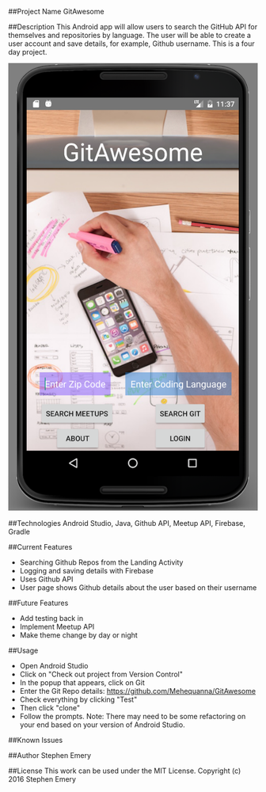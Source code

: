 ##Project Name
GitAwesome

##Description
This Android app will allow users to search the GitHub API for themselves and repositories by language. The user will be able to create a user account and save details, for example, Github username. This is a four day project.

![screenshot of project](gitawesome.png)

##Technologies
Android Studio, Java, Github API, Meetup API, Firebase, Gradle

##Current Features
* Searching Github Repos from the Landing Activity
* Logging and saving details with Firebase
* Uses Github API
* User page shows Github details about the user based on their username

##Future Features
* Add testing back in
* Implement Meetup API
* Make theme change by day or night

##Usage
* Open Android Studio
* Click on "Check out project from Version Control"
* In the popup that appears, click on Git
* Enter the Git Repo details: https://github.com/Mehequanna/GitAwesome
* Check everything by clicking "Test"
* Then click "clone"
* Follow the prompts. Note: There may need to be some refactoring on your end based on your version of Android Studio.

##Known Issues

##Author
Stephen Emery

##License
This work can be used under the MIT License.
Copyright (c) 2016 Stephen Emery
